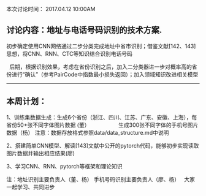 
本次讨论时间： 2017.04.12 10:00AM

## 讨论内容：地址与电话号码识别的技术方案.

   初步确定使用CNN网络通过二步分类完成地址中省市识别；借鉴文献[142、143]思想，将CNN、RNN、CTC等知识结合识别电话号码
   
  
后期，根据识别效果，考虑在省份识别之后，加入二分类器进一步对概率高的省份进行“确认”（参考PairCode中指数最小损失返回）；加入领域知识改进相关模型
- - -
## 本周计划：

1、训练集数据生成：生成6个省份（浙江、四川、江苏、广东、安徽、上海），每省份50+张不同字体图片数据 (董）
                   生成300张不同字体的手机号图片数据（杨）
注意：数据存放格式参照data/data_structure.md中说明


2、搭建简单CNN模型、解读[143]文献中公开的pytorch代码，能够初步实现读取图片数据并输出相应结果(廖)


3、学习CNN、RNN、pytorch等框架和理论知识


注：地址识别主要负责人（董、杨）
手机号码识别主要负责人（廖、杨）
  
大家一起学习、共同进步
  

                  
